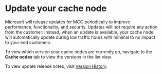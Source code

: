 # Update your cache node

Microsoft will release updates for MCC periodically to improve performance, functionality, and security. Updates will not require any action from the customer. Instead, when an update is available, your cache node will automatically update during low traffic hours with minimal to no impact to your end customers. 

To view which version your cache nodes are currently on, navigate to the **Cache nodes** tab to view the versions in the list view.

To view update release notes, visit [Version History](mcc-version-history.md).

